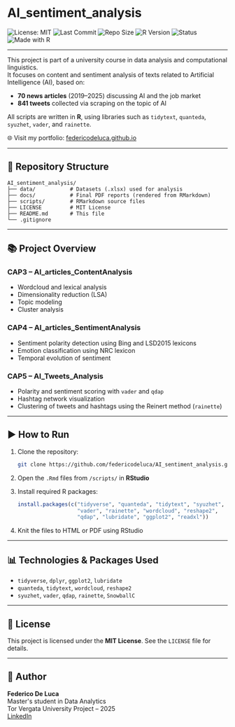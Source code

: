 # AI_sentiment_analysis

![License: MIT](https://img.shields.io/badge/License-MIT-yellow.svg)
![Last Commit](https://img.shields.io/github/last-commit/federicodeluca/AI_sentiment_analysis)
![Repo Size](https://img.shields.io/github/repo-size/federicodeluca/AI_sentiment_analysis)
![R Version](https://img.shields.io/badge/R-4.3.1-blue)
![Status](https://img.shields.io/badge/status-active-brightgreen)
![Made with R](https://img.shields.io/badge/Made%20with-R-1f425f.svg?logo=r)

---

This project is part of a university course in data analysis and computational linguistics.  
It focuses on content and sentiment analysis of texts related to Artificial Intelligence (AI), based on:

- **70 news articles** (2019–2025) discussing AI and the job market  
- **841 tweets** collected via scraping on the topic of AI

All scripts are written in **R**, using libraries such as `tidytext`, `quanteda`, `syuzhet`, `vader`, and `rainette`.

🌐 Visit my portfolio: [federicodeluca.github.io](https://federicodeluca.github.io)

---

## 📁 Repository Structure

```
AI_sentiment_analysis/
├── data/           # Datasets (.xlsx) used for analysis 
├── docs/           # Final PDF reports (rendered from RMarkdown)
├── scripts/        # RMarkdown source files
├── LICENSE         # MIT License
├── README.md       # This file
└── .gitignore
```

---

## 📚 Project Overview

### CAP3 – AI_articles_ContentAnalysis
- Wordcloud and lexical analysis
- Dimensionality reduction (LSA)
- Topic modeling
- Cluster analysis

### CAP4 – AI_articles_SentimentAnalysis
- Sentiment polarity detection using Bing and LSD2015 lexicons
- Emotion classification using NRC lexicon
- Temporal evolution of sentiment

### CAP5 – AI_Tweets_Analysis
- Polarity and sentiment scoring with `vader` and `qdap`
- Hashtag network visualization
- Clustering of tweets and hashtags using the Reinert method (`rainette`)

---

## ▶️ How to Run

1. Clone the repository:
   ```bash
   git clone https://github.com/federicodeluca/AI_sentiment_analysis.git
   ```

2. Open the `.Rmd` files from `/scripts/` in **RStudio**

3. Install required R packages:
   ```r
   install.packages(c("tidyverse", "quanteda", "tidytext", "syuzhet", 
                      "vader", "rainette", "wordcloud", "reshape2", 
                      "qdap", "lubridate", "ggplot2", "readxl"))
   ```

4. Knit the files to HTML or PDF using RStudio

---

## 📊 Technologies & Packages Used

- `tidyverse`, `dplyr`, `ggplot2`, `lubridate`  
- `quanteda`, `tidytext`, `wordcloud`, `reshape2`  
- `syuzhet`, `vader`, `qdap`, `rainette`, `SnowballC`

---

## 📄 License

This project is licensed under the **MIT License**. See the `LICENSE` file for details.

---

## 👤 Author

**Federico De Luca**  
Master's student in Data Analytics  
Tor Vergata University Project – 2025  
[LinkedIn](https://linkedin.com/in/federico-de-luca-a18a60215)
```




